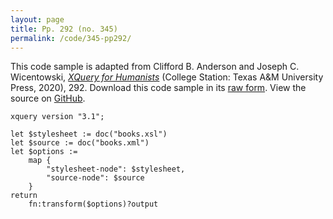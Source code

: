 ```yaml
---
layout: page
title: Pp. 292 (no. 345)
permalink: /code/345-pp292/
---
```


This code sample is adapted from Clifford B. Anderson and Joseph C. Wicentowski, 
[_XQuery for Humanists_](/) (College Station: Texas A&M University Press, 2020), 292. 
Download this code sample in its [raw form](/code/345-pp292/345-pp292.xq).
View the source on [GitHub](https://github.com/coding4humanists/xquery4humanists/blob/master/code/345-pp292/345-pp292.xq).

```xquery
xquery version "3.1";

let $stylesheet := doc("books.xsl")
let $source := doc("books.xml")
let $options :=
    map {
        "stylesheet-node": $stylesheet,
        "source-node": $source
    }
return
    fn:transform($options)?output
```  
